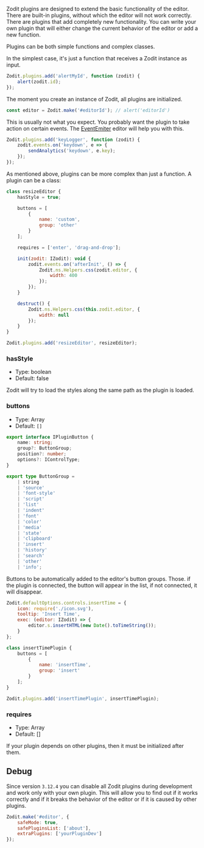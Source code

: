 Zodit plugins are designed to extend the basic functionality of the editor.
There are built-in plugins, without which the editor will not work correctly. There are plugins that add completely new functionality.
You can write your own plugin that will either change the current behavior of the editor or add a new function.

Plugins can be both simple functions and complex classes.

In the simplest case, it's just a function that receives a Zodit instance as input.

```js
Zodit.plugins.add('alertMyId', function (zodit) {
	alert(zodit.id);
});
```

The moment you create an instance of Zodit, all plugins are initialized.

```js
const editor = Zodit.make('#editorId'); // alert('editorId')
```

This is usually not what you expect. You probably want the plugin to take action on certain events.
The [EventEmiter](https://github.com/techzolab/zodit/blob/master/src/types/events.d.ts#L9) editor will help you with this.

```js
Zodit.plugins.add('keyLogger', function (zodit) {
	zodit.events.on('keydown', e => {
		sendAnalytics('keydown', e.key);
	});
});
```

As mentioned above, plugins can be more complex than just a function. A plugin can be a class:

```js
class resizeEditor {
	hasStyle = true;

	buttons = [
		{
			name: 'custom',
			group: 'other'
		}
	];

	requires = ['enter', 'drag-and-drop'];

	init(zodit: IZodit): void {
		zodit.events.on('afterInit', () => {
			Zodit.ns.Helpers.css(zodit.editor, {
				width: 400
			});
		});
	}

	destruct() {
		Zodit.ns.Helpers.css(this.zodit.editor, {
			width: null
		});
	}
}

Zodit.plugins.add('resizeEditor', resizeEditor);
```

### hasStyle

-   Type: boolean
-   Default: false

Zodit will try to load the styles along the same path as the plugin is loaded.

### buttons

-   Type: Array<IPluginButton>
-   Default: `[]`

```typescript
export interface IPluginButton {
	name: string;
	group?: ButtonGroup;
	position?: number;
	options?: IControlType;
}

export type ButtonGroup =
	| string
	| 'source'
	| 'font-style'
	| 'script'
	| 'list'
	| 'indent'
	| 'font'
	| 'color'
	| 'media'
	| 'state'
	| 'clipboard'
	| 'insert'
	| 'history'
	| 'search'
	| 'other'
	| 'info';
```

Buttons to be automatically added to the editor's button groups.
Those. if the plugin is connected, the button will appear in the list, if not connected, it will disappear.

```js
Zodit.defaultOptions.controls.insertTime = {
	icon: require('./icon.svg'),
	tooltip: 'Insert Time',
	exec: (editor: IZodit) => {
		editor.s.insertHTML(new Date().toTimeString());
	}
};

class insertTimePlugin {
	buttons = [
		{
			name: 'insertTime',
			group: 'insert'
		}
	];
}

Zodit.plugins.add('insertTimePlugin', insertTimePlugin);
```

### requires

-   Type: Array<string>
-   Default: []

If your plugin depends on other plugins, then it must be initialized after them.

## Debug

Since version `3.12.4` you can disable all Zodit plugins during development and work only with your own plugin.
This will allow you to find out if it works correctly and if it breaks the behavior of the editor or if it is caused by other plugins.

```js
Zodit.make('#editor', {
	safeMode: true,
	safePluginsList: ['about'],
	extraPlugins: ['yourPluginDev']
});
```
